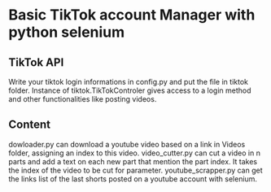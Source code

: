 # Basic TikTok account Manager with python selenium

## TikTok API
Write your tiktok login informations in config.py and put the file in tiktok folder.
Instance of tiktok.TikTokControler gives access to a login method and other functionalities like posting videos.

## Content
dowloader.py can download a youtube video based on a link in Videos folder, assigning an index to this video.
video_cutter.py can cut a video in n parts and add a text on each new part that mention the part index. It takes the index of the video to be cut for parameter.
youtube_scrapper.py  can get the links list of the last shorts posted on a youtube account with selenium.

